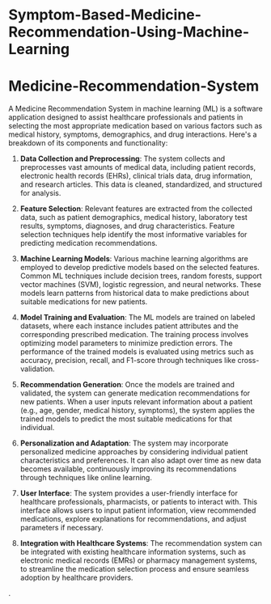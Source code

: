 # Symptom-Based-Medicine-Recommendation-Using-Machine-Learning
# Medicine-Recommendation-System
A Medicine Recommendation System in machine learning (ML) is a software application designed to assist healthcare professionals and patients in selecting the most appropriate medication based on various factors such as medical history, symptoms, demographics, and drug interactions. Here's a breakdown of its components and functionality:

1. **Data Collection and Preprocessing**: The system collects and preprocesses vast amounts of medical data, including patient records, electronic health records (EHRs), clinical trials data, drug information, and research articles. This data is cleaned, standardized, and structured for analysis.

2. **Feature Selection**: Relevant features are extracted from the collected data, such as patient demographics, medical history, laboratory test results, symptoms, diagnoses, and drug characteristics. Feature selection techniques help identify the most informative variables for predicting medication recommendations.

3. **Machine Learning Models**: Various machine learning algorithms are employed to develop predictive models based on the selected features. Common ML techniques include decision trees, random forests, support vector machines (SVM), logistic regression, and neural networks. These models learn patterns from historical data to make predictions about suitable medications for new patients.

4. **Model Training and Evaluation**: The ML models are trained on labeled datasets, where each instance includes patient attributes and the corresponding prescribed medication. The training process involves optimizing model parameters to minimize prediction errors. The performance of the trained models is evaluated using metrics such as accuracy, precision, recall, and F1-score through techniques like cross-validation.

5. **Recommendation Generation**: Once the models are trained and validated, the system can generate medication recommendations for new patients. When a user inputs relevant information about a patient (e.g., age, gender, medical history, symptoms), the system applies the trained models to predict the most suitable medications for that individual.

6. **Personalization and Adaptation**: The system may incorporate personalized medicine approaches by considering individual patient characteristics and preferences. It can also adapt over time as new data becomes available, continuously improving its recommendations through techniques like online learning.

7. **User Interface**: The system provides a user-friendly interface for healthcare professionals, pharmacists, or patients to interact with. This interface allows users to input patient information, view recommended medications, explore explanations for recommendations, and adjust parameters if necessary.

8. **Integration with Healthcare Systems**: The recommendation system can be integrated with existing healthcare information systems, such as electronic medical records (EMRs) or pharmacy management systems, to streamline the medication selection process and ensure seamless adoption by healthcare providers.

.
